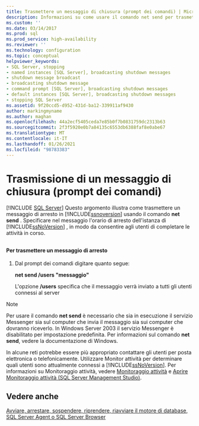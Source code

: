 ```yaml
---
title: Trasmettere un messaggio di chiusura (prompt dei comandi) | Microsoft Docs
description: Informazioni su come usare il comando net send per trasmettere un messaggio in SQL Server. Scoprire come determinare quali utenti sono attualmente connessi a SQL Server.
ms.custom: ''
ms.date: 03/14/2017
ms.prod: sql
ms.prod_service: high-availability
ms.reviewer: ''
ms.technology: configuration
ms.topic: conceptual
helpviewer_keywords:
- SQL Server, stopping
- named instances [SQL Server], broadcasting shutdown messages
- shutdown message broadcast
- broadcasting shutdown message
- command prompt [SQL Server], broadcasting shutdown messages
- default instances [SQL Server], broadcasting shutdown messages
- stopping SQL Server
ms.assetid: 9f20ccd5-d952-431d-ba12-339911af9430
author: markingmyname
ms.author: maghan
ms.openlocfilehash: 44a2ecf5405ceda7e85b0f7b0831759dc2313b63
ms.sourcegitcommit: 2f3f5920e0b7a84135c6553db6388faf8e0abe67
ms.translationtype: MT
ms.contentlocale: it-IT
ms.lasthandoff: 01/26/2021
ms.locfileid: "98783383"
---
```

# <a name="broadcast-a-shutdown-message-command-prompt"></a>Trasmissione di un messaggio di chiusura (prompt dei comandi)
 [!INCLUDE [SQL Server](../../includes/applies-to-version/sqlserver.md)]
  Questo argomento illustra come trasmettere un messaggio di arresto in [!INCLUDE[ssnoversion](../../includes/ssnoversion-md.md)] usando il comando **net send** . Specificare nel messaggio l'orario di arresto dell'istanza di [!INCLUDE[ssNoVersion](../../includes/ssnoversion-md.md)] , in modo da consentire agli utenti di completare le attività in corso.  
  
##  <a name="SSMSProcedure"></a>  
  
#### <a name="to-broadcast-a-shutdown-message"></a>Per trasmettere un messaggio di arresto  
  
1.  Dal prompt dei comandi digitare quanto segue:  
  
     **net send /users "messaggio"**  
  
     L'opzione **/users** specifica che il messaggio verrà inviato a tutti gli utenti connessi al server  
  
> [!NOTE]  
>  Per usare il comando **net send** è necessario che sia in esecuzione il servizio Messenger sia sul computer che invia il messaggio sia sui computer che dovranno riceverlo. In Windows Server 2003 il servizio Messenger è disabilitato per impostazione predefinita. Per informazioni sul comando **net send**, vedere la documentazione di Windows.  
  
 In alcune reti potrebbe essere più appropriato contattare gli utenti per posta elettronica o telefonicamente. Utilizzare Monitor attività per determinare quali utenti sono attualmente connessi a [!INCLUDE[ssNoVersion](../../includes/ssnoversion-md.md)]. Per informazioni su Monitoraggio attività, vedere [Monitoraggio attività](../../relational-databases/performance-monitor/activity-monitor.md) e [Aprire Monitoraggio attività &#40;SQL Server Management Studio&#41;](../../relational-databases/performance-monitor/open-activity-monitor-sql-server-management-studio.md).  
  
## <a name="see-also"></a>Vedere anche  
 [Avviare, arrestare, sospendere, riprendere, riavviare il motore di database, SQL Server Agent o SQL Server Browser](../../database-engine/configure-windows/start-stop-pause-resume-restart-sql-server-services.md)  
  
  
